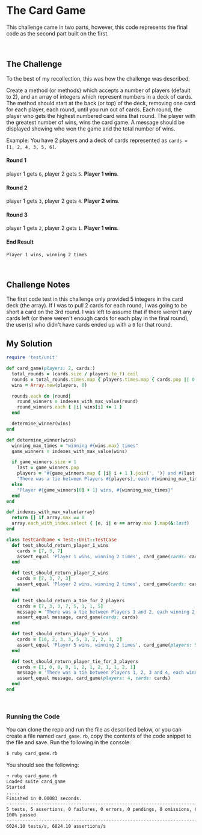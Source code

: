 # The Card Game

This challenge came in two parts, however, this code represents the final code as the second part built on the first.

<br>

## The Challenge

To the best of my recollection, this was how the challenge was described:

Create a method (or methods) which accepts a number of players (default to 2), and an array of integers which represent numbers in a deck of cards. The method should start at the back (or top) of the deck, removing one card for each player, each round, until you run out of cards. Each round, the player who gets the highest numbered card wins that round. The player with the greatest number of wins, wins the card game. A message should be displayed showing who won the game and the total number of wins.

Example: You have 2 players and a deck of cards represented as `cards = [1, 2, 4, 3, 5, 6]`.

#### Round 1

player 1 gets `6`, player 2 gets `5`. **Player 1 wins**.

#### Round 2

player 1 gets `3`, player 2 gets `4`. **Player 2 wins**.

#### Round 3

player 1 gets `2`, player 2 gets `1`. **Player 1 wins**.

#### End Result

`Player 1 wins, winning 2 times`


<br>

## Challenge Notes

The first code test in this challenge only provided 5 integers in the card deck (the array). If I was to pull 2 cards for each round, I was going to be short a card on the 3rd round. I was left to assume that if there weren't any cards left (or there weren't enough cards for each play in the final round), the user(s) who didn't have cards ended up with a `0` for that round.

## My Solution

```ruby
require 'test/unit'

def card_game(players: 2, cards:)
  total_rounds = (cards.size / players.to_f).ceil
  rounds = total_rounds.times.map { players.times.map { cards.pop || 0 } }
  wins = Array.new(players, 0)

  rounds.each do |round|
    round_winners = indexes_with_max_value(round)
    round_winners.each { |i| wins[i] += 1 }
  end

  determine_winner(wins)
end

def determine_winner(wins)
  winning_max_times = "winning #{wins.max} times"
  game_winners = indexes_with_max_value(wins)

  if game_winners.size > 1
    last = game_winners.pop
    players = "#{game_winners.map { |i| i + 1 }.join(', ')} and #{last + 1}"
    "There was a tie between Players #{players}, each #{winning_max_times}"
  else
    "Player #{game_winners[0] + 1} wins, #{winning_max_times}"
  end
end

def indexes_with_max_value(array)
  return [] if array.max == 0
  array.each_with_index.select { |e, i| e == array.max }.map(&:last)
end

class TestCardGame < Test::Unit::TestCase
  def test_should_return_player_1_wins
    cards = [7, 3, 7]
    assert_equal 'Player 1 wins, winning 2 times', card_game(cards: cards)
  end

  def test_should_return_player_2_wins
    cards = [7, 3, 7, 3]
    assert_equal 'Player 2 wins, winning 2 times', card_game(cards: cards)
  end

  def test_should_return_a_tie_for_2_players
    cards = [7, 3, 3, 7, 5, 1, 1, 5]
    message = 'There was a tie between Players 1 and 2, each winning 2 times'
    assert_equal message, card_game(cards: cards)
  end

  def test_should_return_player_5_wins
    cards = [10, 2, 3, 3, 5, 3, 2, 2, 1, 2]
    assert_equal 'Player 5 wins, winning 2 times', card_game(players: 5, cards: cards)
  end

  def test_should_return_player_tie_for_3_players
    cards = [1, 0, 0, 0, 1, 2, 1, 2, 1, 1, 2, 1]
    message = 'There was a tie between Players 1, 2, 3 and 4, each winning 1 times'
    assert_equal message, card_game(players: 4, cards: cards)
  end
end

```

<br>

### Running the Code

You can clone the repo and run the file as described below, or you can create a file named `card_game.rb`, copy the contents of the code snippet to the file and save. Run the following in the console:

```sh
$ ruby card_game.rb
```

You should see the following:

```sh
➜ ruby card_game.rb
Loaded suite card_game
Started
.....
Finished in 0.00083 seconds.
---------------------------------------------------------------------------------------
5 tests, 5 assertions, 0 failures, 0 errors, 0 pendings, 0 omissions, 0 notifications
100% passed
---------------------------------------------------------------------------------------
6024.10 tests/s, 6024.10 assertions/s
```
